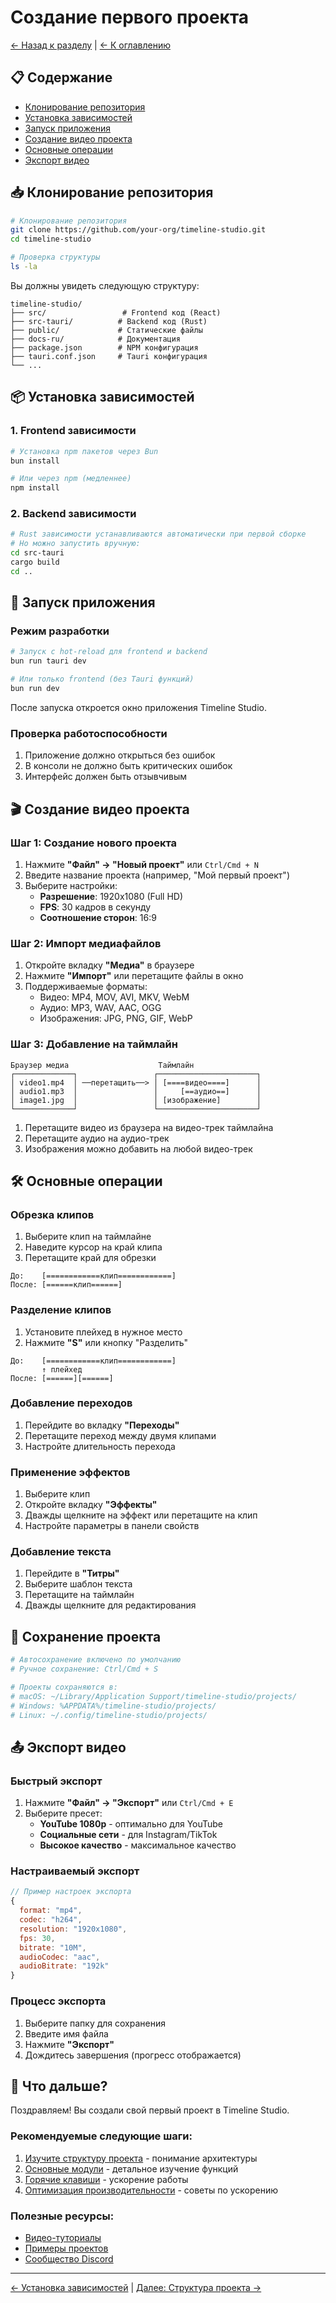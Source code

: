 # Создание первого проекта

[← Назад к разделу](README.md) | [← К оглавлению](../README.md)

## 📋 Содержание

- [Клонирование репозитория](#клонирование-репозитория)
- [Установка зависимостей](#установка-зависимостей)
- [Запуск приложения](#запуск-приложения)
- [Создание видео проекта](#создание-видео-проекта)
- [Основные операции](#основные-операции)
- [Экспорт видео](#экспорт-видео)

## 📥 Клонирование репозитория

```bash
# Клонирование репозитория
git clone https://github.com/your-org/timeline-studio.git
cd timeline-studio

# Проверка структуры
ls -la
```

Вы должны увидеть следующую структуру:
```
timeline-studio/
├── src/                 # Frontend код (React)
├── src-tauri/          # Backend код (Rust)
├── public/             # Статические файлы
├── docs-ru/            # Документация
├── package.json        # NPM конфигурация
├── tauri.conf.json     # Tauri конфигурация
└── ...
```

## 📦 Установка зависимостей

### 1. Frontend зависимости

```bash
# Установка npm пакетов через Bun
bun install

# Или через npm (медленнее)
npm install
```

### 2. Backend зависимости

```bash
# Rust зависимости устанавливаются автоматически при первой сборке
# Но можно запустить вручную:
cd src-tauri
cargo build
cd ..
```

## 🚀 Запуск приложения

### Режим разработки

```bash
# Запуск с hot-reload для frontend и backend
bun run tauri dev

# Или только frontend (без Tauri функций)
bun run dev
```

После запуска откроется окно приложения Timeline Studio.

### Проверка работоспособности

1. Приложение должно открыться без ошибок
2. В консоли не должно быть критических ошибок
3. Интерфейс должен быть отзывчивым

## 🎬 Создание видео проекта

### Шаг 1: Создание нового проекта

1. Нажмите **"Файл" → "Новый проект"** или `Ctrl/Cmd + N`
2. Введите название проекта (например, "Мой первый проект")
3. Выберите настройки:
   - **Разрешение**: 1920x1080 (Full HD)
   - **FPS**: 30 кадров в секунду
   - **Соотношение сторон**: 16:9

### Шаг 2: Импорт медиафайлов

1. Откройте вкладку **"Медиа"** в браузере
2. Нажмите **"Импорт"** или перетащите файлы в окно
3. Поддерживаемые форматы:
   - Видео: MP4, MOV, AVI, MKV, WebM
   - Аудио: MP3, WAV, AAC, OGG
   - Изображения: JPG, PNG, GIF, WebP

### Шаг 3: Добавление на таймлайн

```
Браузер медиа                    Таймлайн
┌─────────────┐                 ┌──────────────────────┐
│ video1.mp4  │ ──перетащить──> │ [====видео====]      │
│ audio1.mp3  │                 │     [==аудио==]      │
│ image1.jpg  │                 │ [изображение]        │
└─────────────┘                 └──────────────────────┘
```

1. Перетащите видео из браузера на видео-трек таймлайна
2. Перетащите аудио на аудио-трек
3. Изображения можно добавить на любой видео-трек

## 🛠️ Основные операции

### Обрезка клипов

1. Выберите клип на таймлайне
2. Наведите курсор на край клипа
3. Перетащите край для обрезки

```
До:    [============клип============]
После: [======клип======]
```

### Разделение клипов

1. Установите плейхед в нужное место
2. Нажмите **"S"** или кнопку "Разделить"

```
До:    [============клип============]
       ↑ плейхед
После: [======][======]
```

### Добавление переходов

1. Перейдите во вкладку **"Переходы"**
2. Перетащите переход между двумя клипами
3. Настройте длительность перехода

### Применение эффектов

1. Выберите клип
2. Откройте вкладку **"Эффекты"**
3. Дважды щелкните на эффект или перетащите на клип
4. Настройте параметры в панели свойств

### Добавление текста

1. Перейдите в **"Титры"**
2. Выберите шаблон текста
3. Перетащите на таймлайн
4. Дважды щелкните для редактирования

## 💾 Сохранение проекта

```bash
# Автосохранение включено по умолчанию
# Ручное сохранение: Ctrl/Cmd + S

# Проекты сохраняются в:
# macOS: ~/Library/Application Support/timeline-studio/projects/
# Windows: %APPDATA%/timeline-studio/projects/
# Linux: ~/.config/timeline-studio/projects/
```

## 📤 Экспорт видео

### Быстрый экспорт

1. Нажмите **"Файл" → "Экспорт"** или `Ctrl/Cmd + E`
2. Выберите пресет:
   - **YouTube 1080p** - оптимально для YouTube
   - **Социальные сети** - для Instagram/TikTok
   - **Высокое качество** - максимальное качество

### Настраиваемый экспорт

```javascript
// Пример настроек экспорта
{
  format: "mp4",
  codec: "h264",
  resolution: "1920x1080",
  fps: 30,
  bitrate: "10M",
  audioCodec: "aac",
  audioBitrate: "192k"
}
```

### Процесс экспорта

1. Выберите папку для сохранения
2. Введите имя файла
3. Нажмите **"Экспорт"**
4. Дождитесь завершения (прогресс отображается)

## 🎯 Что дальше?

Поздравляем! Вы создали свой первый проект в Timeline Studio. 

### Рекомендуемые следующие шаги:

1. [Изучите структуру проекта](project-structure.md) - понимание архитектуры
2. [Основные модули](../03-features/README.md) - детальное изучение функций
3. [Горячие клавиши](../03-features/advanced/keyboard-shortcuts.md) - ускорение работы
4. [Оптимизация производительности](../07-guides/performance.md) - советы по ускорению

### Полезные ресурсы:

- [Видео-туториалы](https://youtube.com/timeline-studio) 
- [Примеры проектов](https://github.com/timeline-studio/examples)
- [Сообщество Discord](https://discord.gg/timeline-studio)

---

[← Установка зависимостей](installation.md) | [Далее: Структура проекта →](project-structure.md)